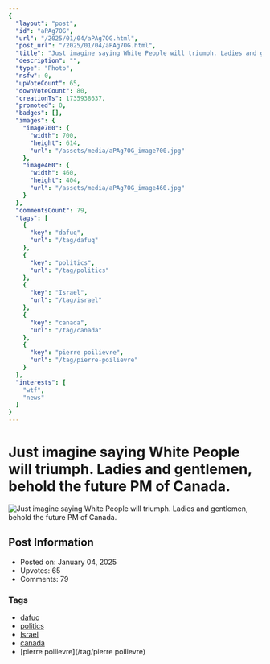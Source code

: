 ```yaml
---
{
  "layout": "post",
  "id": "aPAg7OG",
  "url": "/2025/01/04/aPAg7OG.html",
  "post_url": "/2025/01/04/aPAg7OG.html",
  "title": "Just imagine saying White People will triumph. Ladies and gentlemen, behold the future PM of Canada.",
  "description": "",
  "type": "Photo",
  "nsfw": 0,
  "upVoteCount": 65,
  "downVoteCount": 80,
  "creationTs": 1735938637,
  "promoted": 0,
  "badges": [],
  "images": {
    "image700": {
      "width": 700,
      "height": 614,
      "url": "/assets/media/aPAg7OG_image700.jpg"
    },
    "image460": {
      "width": 460,
      "height": 404,
      "url": "/assets/media/aPAg7OG_image460.jpg"
    }
  },
  "commentsCount": 79,
  "tags": [
    {
      "key": "dafuq",
      "url": "/tag/dafuq"
    },
    {
      "key": "politics",
      "url": "/tag/politics"
    },
    {
      "key": "Israel",
      "url": "/tag/israel"
    },
    {
      "key": "canada",
      "url": "/tag/canada"
    },
    {
      "key": "pierre poilievre",
      "url": "/tag/pierre-poilievre"
    }
  ],
  "interests": [
    "wtf",
    "news"
  ]
}
---
```


# Just imagine saying White People will triumph. Ladies and gentlemen, behold the future PM of Canada.

![Just imagine saying White People will triumph. Ladies and gentlemen, behold the future PM of Canada.](/assets/media/aPAg7OG_image700.jpg)

## Post Information

- Posted on: January 04, 2025
- Upvotes: 65
- Comments: 79

### Tags

- [dafuq](/tag/dafuq)
- [politics](/tag/politics)
- [Israel](/tag/Israel)
- [canada](/tag/canada)
- [pierre poilievre](/tag/pierre poilievre)
